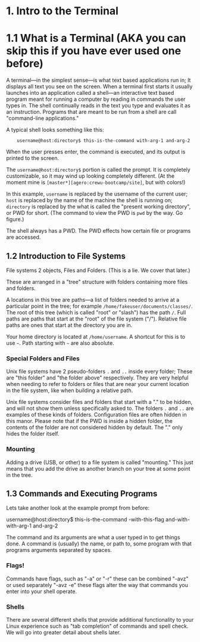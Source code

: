 # 1. Intro to the Terminal

# 1.1 What is a Terminal (AKA you can skip this if you have ever used one before)

A terminal&mdash;in the simplest sense&mdash;is what text based applications run in;
It displays all text you see on the screen.
When a terminal first starts it usually launches into an application called a shell&mdash;an interactive text based program meant for running a computer by reading in commands the user types in. 
The shell continually reads in the text you type and evaluates it as an instruction.
Programs that are meant to be run from a shell are call "command-line applications."

A typical shell looks something like this:

        username@host:directory$ this-is-the-command with-arg-1 and-arg-2

When the user presses enter, the command is executed, and its output is printed to the screen.

The `username@host:directory$` portion is called the prompt. It is completely customizable, so it may wind up looking completely different. (At the moment mine is `[master*][agero:crewu-bootcamp/site]`, but with colors!)

In this example, `username` is replaced by the username of the current user; `host` is replaced by the name of the machine the shell is running on; `directory` is replaced by the what is called the "present working directory", or PWD for short. (The command to view the PWD is `pwd` by the way. Go figure.)

The shell always has a PWD. The PWD effects how certain file or programs are accessed.

## 1.2 Introduction to File Systems

File systems 2 objects, Files and Folders. (This is a lie. We cover that later.)

These are arranged in a "tree" structure with folders containing more files and
folders.

A locations in this tree are paths&mdash;a list of folders needed to arrive at a particular point in
the tree; for example `/home/fakeuser/documents/classes/`. The root of this tree (which is called "root" or "slash") has the path `/`. Full paths are paths that start at the "root" of the file system ("/").
Relative file paths are ones that start at the directory you are in.

Your home directory is located at `/home/username`. A shortcut for this is to use
`~`. Path starting with `~` are also absolute.

### Special Folders and Files
Unix file systems have 2 pseudo-folders `.` and `..` inside every folder; These are
"this folder" and "the folder above" respectively. They are very helpful when
needing to refer to folders or files that are near your current location in
the file system, like when building a relative path.

Unix file systems consider files and folders that start with a "." to be hidden, and will not show them unless specifically asked to. The folders `.` and `..` are examples of these kinds of folders. Configuration files are often hidden in this manor. Please note that if the PWD is inside a hidden folder, the contents of the folder are not considered hidden by default. The "." only hides the folder itself.

### Mounting

Adding a drive (USB, or other) to a file system is called "mounting." This just
means that you add the drive as another branch on your tree at some point in
the tree.

## 1.3 Commands and Executing Programs

Lets take another look at the example prompt from before:

  username@host:directory$ this-is-the-command -with-this-flag and-with-with-arg-1 and-arg-2

The command and its arguments are what a user typed in to get things done. A command is (usually) the name, or path to, some program with that programs arguments separated by spaces.

### Flags!

Commands have flags, such as "-a" or "-r" these can be combined "-avz" or used
separately "-avz -e" these flags alter the way that commands you enter into
your shell operate.

### Shells

There are several different shells that provide additional functionality to
your Linux experience such as "tab completion" of commands and spell check. We
will go into greater detail about shells later.

